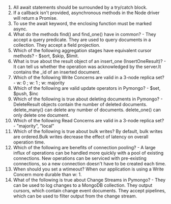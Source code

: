 1. All await statements should be surrounded by a try/catch block.
2. If a callback isn't provided, asynchronous methods in the Node driver will return a Promise.
3. To use the await keyword, the enclosing function must be marked async.
4. What do the methods find() and find_one() have in common? - They accept a query predicate. They are used to query documents in a collection. They accept a field projection.
5. Which of the following aggregation stages have equivalent cursor methods? - $sort, $skip, $limit.
6. What is true about the result object of an insert_one (InsertOneResult)? - It can tell us whether the operation was acknowledged by the server.It contains the _id of an inserted document.
7. Which of the following Write Concerns are valid in a 3-node replica set? - w: 0 ;  w: 1 ; w: majority
8. Which of the following are valid update operators in Pymongo? - $set, $push, $inc
9. Which of the following is true about deleting documents in Pymongo? - DeleteResult objects contain the number of deleted documents. delete_many() can delete any number of documents. delete_one() can only delete one document.
10. Which of the following Read Concerns are valid in a 3-node replica set?  - "majority", "local"
11. Which of the following is true about bulk writes? By default, bulk writes are ordered.Bulk writes decrease the effect of latency on overall operation time.
12. Which of the following are benefits of connection pooling? - A large influx of operations can be handled more quickly with a pool of existing connections. New operations can be serviced with pre-existing connections, so a new connection doesn't have to be created each time.
13. When should you set a wtimeout? When our application is using a Write Concern more durable than w: 1.
14. What of the following is true about Change Streams in Pymongo? - They can be used to log changes to a MongoDB collection. They output cursors, which contain change event documents. They accept pipelines, which can be used to filter output from the change stream.
